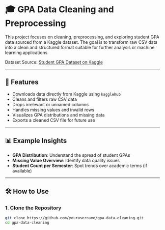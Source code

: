 # 🎓 GPA Data Cleaning and Preprocessing

This project focuses on cleaning, preprocessing, and exploring student GPA data sourced from a Kaggle dataset. The goal is to transform raw CSV data into a clean and structured format suitable for further analysis or machine learning applications.

Dataset Source: [Student GPA Dataset on Kaggle](https://www.kaggle.com/datasets/mohammadalazawi/student-gpa)

---

## 📌 Features

- Downloads data directly from Kaggle using `kagglehub`
- Cleans and filters raw CSV data
- Drops irrelevant or unnamed columns
- Handles missing values and invalid rows
- Visualizes GPA distributions and missing data
- Exports a cleaned CSV file for future use

---

## 📊 Example Insights

- **GPA Distribution**: Understand the spread of student GPAs
- **Missing Value Overview**: Identify data quality issues
- **Student Count per Semester**: Spot trends over academic terms (if available)

---

## 🛠 How to Use

### 1. Clone the Repository

```bash
git clone https://github.com/yourusername/gpa-data-cleaning.git
cd gpa-data-cleaning
